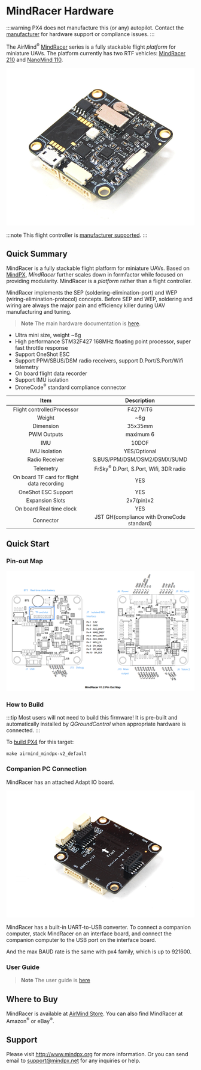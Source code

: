 # MindRacer Hardware

:::warning
PX4 does not manufacture this (or any) autopilot.
Contact the [manufacturer](http://mindpx.net) for hardware support or compliance issues.
:::

The AirMind<sup>&reg;</sup> [MindRacer](http://mindpx.net) series is a fully stackable flight *platform* for miniature UAVs.
The platform currently has two RTF vehicles: [MindRacer 210](../complete_vehicles/mindracer210.md) and [NanoMind 110](../complete_vehicles/nanomind110.md).

![MindRacer](../../assets/hardware/hardware-mindracer.png)

:::note
This flight controller is [manufacturer supported](../flight_controller/autopilot_manufacturer_supported.md).
:::

## Quick Summary

MindRacer is a fully stackable flight platform for miniature UAVs.
Based on [MindPX](../flight_controller/mindpx.md), *MindRacer* further scales down in formfactor while focused on providing modularity.
MindRacer is a *platform* rather than a flight controller.

MindRacer implements the SEP (soldering-elimination-port) and WEP (wiring-elimination-protocol) concepts.
Before SEP and WEP, soldering and wiring are always the major pain and efficiency killer during UAV manufacturing and tuning.

> **Note** The main hardware documentation is [here](http://mindpx.net/assets/accessories/mindracer_spec_v1.2.pdf).

- Ultra mini size, weight ~6g
- High performance STM32F427 168MHz floating point processor, super fast throttle response
- Support OneShot ESC
- Support PPM/SBUS/DSM radio receivers, support D.Port/S.Port/Wifi telemetry
- On board flight data recorder
- Support IMU isolation
- DroneCode<sup>&reg;</sup> standard compliance connector

|Item|Description|
|:--:|:--:|
|Flight controller/Processor|F427VIT6|
|Weight|~6g|
|Dimension|35x35mm|
|PWM Outputs|maximum 6|
|IMU|10DOF|
|IMU isolation|YES/Optional|
|Radio Receiver|S.BUS/PPM/DSM/DSM2/DSMX/SUMD|
|Telemetry|FrSky<sup>&reg;</sup> D.Port, S.Port, Wifi, 3DR radio|
|On board TF card for flight data recording|YES|
|OneShot ESC Support|YES|
|Expansion Slots|2x7(pin)x2|
|On board Real time clock|YES|
|Connector|JST GH(compliance with DroneCode standard)|

## Quick Start

### Pin-out Map

![Mindracer pinout](../../assets/hardware/hardware-mindracer-pinout.png)

### How to Build

:::tip
Most users will not need to build this firmware!
It is pre-built and automatically installed by *QGroundControl* when appropriate hardware is connected.
:::

To [build PX4](../dev_setup/building_px4.md) for this target:
```
make airmind_mindpx-v2_default
```

### Companion PC Connection

MindRacer has an attached Adapt IO board.

![Attached Adapt IO board](../../assets/hardware/hardware-mindracer-conn.png)

MindRacer has a built-in UART-to-USB converter.
To connect a companion computer, stack MindRacer on an interface board, and connect the companion computer to the USB port on the interface board.

And the max BAUD rate is the same with px4 family, which is up to 921600.

### User Guide

> **Note** The user guide is [here](http://mindpx.net/assets/accessories/mindracer_user_guide_v1.2.pdf)

## Where to Buy

MindRacer is available at [AirMind Store](http://drupal.xitronet.com/?q=catalog).
You can also find MindRacer at Amazon<sup>&reg;</sup> or eBay<sup>&reg;</sup>.

## Support

Please visit http://www.mindpx.org for more information.
Or you can send email to [support@mindpx.net](mailto::support@mindpx.net) for any inquiries or help.
